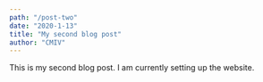 ```yaml
---
path: "/post-two"
date: "2020-1-13"
title: "My second blog post"
author: "CMIV"
---
```


This is my second blog post. I am currently setting up the website.